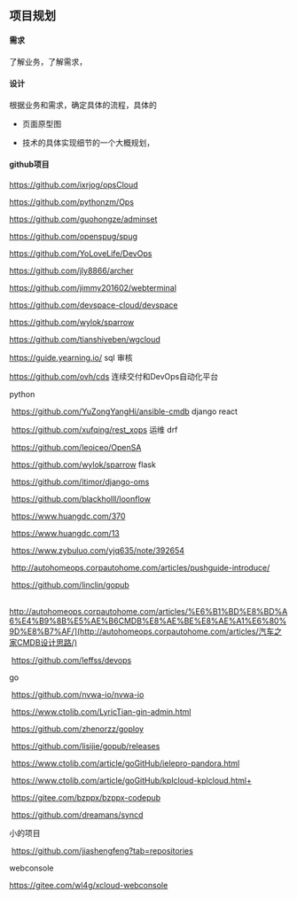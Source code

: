 ## 项目规划

#### 需求

了解业务，了解需求，

#### 设计

根据业务和需求，确定具体的流程，具体的

* 页面原型图

* 技术的具体实现细节的一个大概规划，

  

#### github项目

https://github.com/ixrjog/opsCloud

https://github.com/pythonzm/Ops

https://github.com/guohongze/adminset

https://github.com/openspug/spug

https://github.com/YoLoveLife/DevOps

https://github.com/jly8866/archer

https://github.com/jimmy201602/webterminal 

https://github.com/devspace-cloud/devspace

https://github.com/wylok/sparrow

https://github.com/tianshiyeben/wgcloud

https://guide.yearning.io/ sql 审核

https://github.com/ovh/cds 连续交付和DevOps自动化平台

python 

​	https://github.com/YuZongYangHi/ansible-cmdb django react

​	https://github.com/xufqing/rest_xops  运维 drf

​	https://github.com/leoiceo/OpenSA

​	https://github.com/wylok/sparrow flask

​	https://github.com/itimor/django-oms

​	https://github.com/blackholll/loonflow

​	https://www.huangdc.com/370

​	https://www.huangdc.com/13

​	https://www.zybuluo.com/yjq635/note/392654

​	http://autohomeops.corpautohome.com/articles/pushguide-introduce/

​	https://github.com/linclin/gopub

​	http://autohomeops.corpautohome.com/articles/%E6%B1%BD%E8%BD%A6%E4%B9%8B%E5%AE%B6CMDB%E8%AE%BE%E8%AE%A1%E6%80%9D%E8%B7%AF/](http://autohomeops.corpautohome.com/articles/汽车之家CMDB设计思路/)

​	https://github.com/leffss/devops

go

​	https://github.com/nvwa-io/nvwa-io

​	https://www.ctolib.com/LyricTian-gin-admin.html

​	https://github.com/zhenorzz/goploy

​	https://github.com/lisijie/gopub/releases

​	https://www.ctolib.com/article/goGitHub/ielepro-pandora.html

​	https://www.ctolib.com/article/goGitHub/kplcloud-kplcloud.html+

​	https://gitee.com/bzppx/bzppx-codepub

​	https://github.com/dreamans/syncd

小的项目

​	https://github.com/jiashengfeng?tab=repositories

webconsole

https://gitee.com/wl4g/xcloud-webconsole

